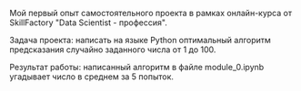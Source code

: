 
Мой первый опыт самостоятельного проекта в рамках онлайн-курса от SkillFactory "Data Scientist - профессия".

Задача проекта: написать на языке Python оптимальный алгоритм предсказания случайно заданного числа от 1 до 100.

Результат работы: написанный алгоритм в файле module_0.ipynb угадывает число в среднем за 5 попыток.
